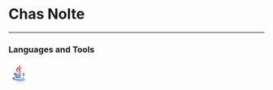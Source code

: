 # Chas Nolte

---

### Languages and Tools

<div style="display: inline-block; position: relative; text-align: center;">
    <img src="icons/java.svg" alt="Java" width="40" height="40" style="display: block;">
    <span style="visibility: hidden; position: absolute; bottom: 0; left: 50%; transform: translateX(-50%); color: #333333; font-size: 12px;">
        Java
    </span>
</div>
